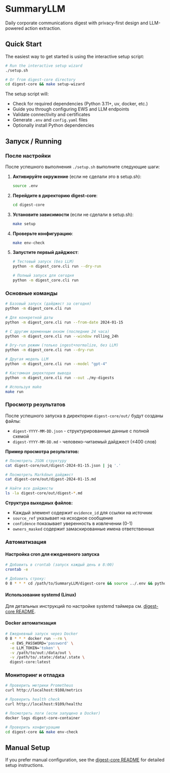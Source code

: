 # SummaryLLM

Daily corporate communications digest with privacy-first design and LLM-powered action extraction.

## Quick Start

The easiest way to get started is using the interactive setup script:

```bash
# Run the interactive setup wizard
./setup.sh

# Or from digest-core directory
cd digest-core && make setup-wizard
```

The setup script will:
- Check for required dependencies (Python 3.11+, uv, docker, etc.)
- Guide you through configuring EWS and LLM endpoints
- Validate connectivity and certificates
- Generate `.env` and `config.yaml` files
- Optionally install Python dependencies

## Запуск / Running

### После настройки

После успешного выполнения `./setup.sh` выполните следующие шаги:

1. **Активируйте окружение** (если не сделали это в setup.sh):
   ```bash
   source .env
   ```

2. **Перейдите в директорию digest-core**:
   ```bash
   cd digest-core
   ```

3. **Установите зависимости** (если не сделали в setup.sh):
   ```bash
   make setup
   ```

4. **Проверьте конфигурацию**:
   ```bash
   make env-check
   ```

5. **Запустите первый дайджест**:
   ```bash
   # Тестовый запуск (без LLM)
   python -m digest_core.cli run --dry-run
   
   # Полный запуск для сегодня
   python -m digest_core.cli run
   ```

### Основные команды

```bash
# Базовый запуск (дайджест за сегодня)
python -m digest_core.cli run

# Для конкретной даты
python -m digest_core.cli run --from-date 2024-01-15

# С другим временным окном (последние 24 часа)
python -m digest_core.cli run --window rolling_24h

# Dry-run режим (только ingest+normalize, без LLM)
python -m digest_core.cli run --dry-run

# Другая модель LLM
python -m digest_core.cli run --model "gpt-4"

# Кастомная директория вывода
python -m digest_core.cli run --out ./my-digests

# Используя make
make run
```

### Просмотр результатов

После успешного запуска в директории `digest-core/out/` будут созданы файлы:

- `digest-YYYY-MM-DD.json` - структурированные данные с полной схемой
- `digest-YYYY-MM-DD.md` - человеко-читаемый дайджест (≤400 слов)

**Пример просмотра результатов:**
```bash
# Посмотреть JSON структуру
cat digest-core/out/digest-2024-01-15.json | jq '.'

# Посмотреть Markdown дайджест
cat digest-core/out/digest-2024-01-15.md

# Найти все дайджесты
ls -la digest-core/out/digest-*.md
```

**Структура выходных файлов:**
- Каждый элемент содержит `evidence_id` для ссылки на источник
- `source_ref` указывает на исходное сообщение
- `confidence` показывает уверенность в извлечении (0-1)
- `owners_masked` содержит замаскированные имена ответственных

### Автоматизация

#### Настройка cron для ежедневного запуска

```bash
# Добавить в crontab (запуск каждый день в 8:00)
crontab -e

# Добавить строку:
0 8 * * * cd /path/to/SummaryLLM/digest-core && source ../.env && python -m digest_core.cli run
```

#### Использование systemd (Linux)

Для детальных инструкций по настройке systemd таймера см. [digest-core README](digest-core/README.md#scheduling).

#### Docker автоматизация

```bash
# Ежедневный запуск через Docker
0 8 * * * docker run --rm \
  -e EWS_PASSWORD='password' \
  -e LLM_TOKEN='token' \
  -v /path/to/out:/data/out \
  -v /path/to/.state:/data/.state \
  digest-core:latest
```

### Мониторинг и отладка

```bash
# Проверить метрики Prometheus
curl http://localhost:9108/metrics

# Проверить health check
curl http://localhost:9109/healthz

# Посмотреть логи (если запущено в Docker)
docker logs digest-core-container

# Проверить конфигурацию
cd digest-core && make env-check
```

## Manual Setup

If you prefer manual configuration, see the [digest-core README](digest-core/README.md) for detailed setup instructions.